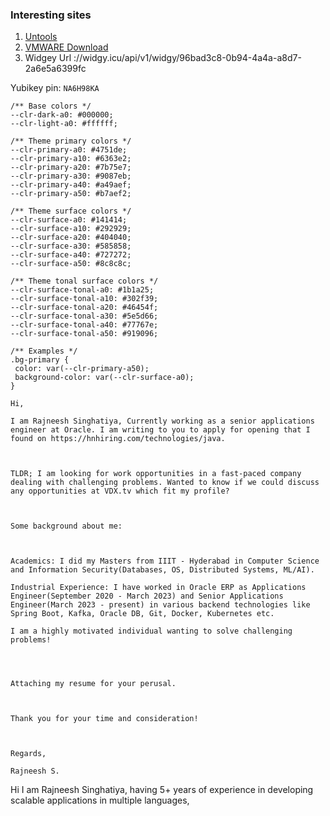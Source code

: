 ### Interesting sites

1. [Untools](untools.co)
2. [VMWARE Download](https://softwareupdate.vmware.com/cds/vmw-desktop/player/)
3. Widgey Url ://widgy.icu/api/v1/widgy/96bad3c8-0b94-4a4a-a8d7-2a6e5a6399fc

Yubikey pin: `NA6H98KA`

```
/** Base colors */
--clr-dark-a0: #000000;
--clr-light-a0: #ffffff;

/** Theme primary colors */
--clr-primary-a0: #4751de;
--clr-primary-a10: #6363e2;
--clr-primary-a20: #7b75e7;
--clr-primary-a30: #9087eb;
--clr-primary-a40: #a49aef;
--clr-primary-a50: #b7aef2;

/** Theme surface colors */
--clr-surface-a0: #141414;
--clr-surface-a10: #292929;
--clr-surface-a20: #404040;
--clr-surface-a30: #585858;
--clr-surface-a40: #727272;
--clr-surface-a50: #8c8c8c;

/** Theme tonal surface colors */
--clr-surface-tonal-a0: #1b1a25;
--clr-surface-tonal-a10: #302f39;
--clr-surface-tonal-a20: #46454f;
--clr-surface-tonal-a30: #5e5d66;
--clr-surface-tonal-a40: #77767e;
--clr-surface-tonal-a50: #919096;

/** Examples */
.bg-primary {
 color: var(--clr-primary-a50);
 background-color: var(--clr-surface-a0);
}
```


```
Hi,

I am Rajneesh Singhatiya, Currently working as a senior applications engineer at Oracle. I am writing to you to apply for opening that I found on https://hnhiring.com/technologies/java.



TLDR; I am looking for work opportunities in a fast-paced company dealing with challenging problems. Wanted to know if we could discuss any opportunities at VDX.tv which fit my profile?



Some background about me:



Academics: I did my Masters from IIIT - Hyderabad in Computer Science and Information Security(Databases, OS, Distributed Systems, ML/AI).

Industrial Experience: I have worked in Oracle ERP as Applications Engineer(September 2020 - March 2023) and Senior Applications Engineer(March 2023 - present) in various backend technologies like Spring Boot, Kafka, Oracle DB, Git, Docker, Kubernetes etc.

I am a highly motivated individual wanting to solve challenging problems!




Attaching my resume for your perusal.



Thank you for your time and consideration!



Regards,

Rajneesh S.
```


Hi 
I am Rajneesh Singhatiya, having 5+ years of experience in developing scalable applications in multiple languages, 